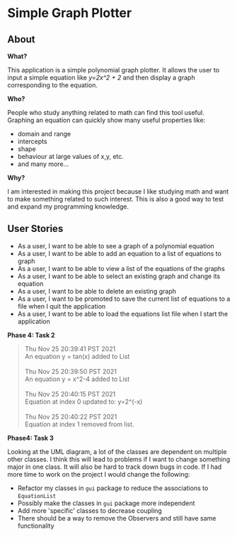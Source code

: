 # Simple Graph Plotter

## About

**What?**

This application is a simple polynomial graph plotter. It allows the user to input a simple equation like
*y=2x^2 + 2* and then display a graph corresponding to the equation.

**Who?**

People who study anything related to math can find this tool useful. Graphing an equation can quickly show many 
useful properties like:
- domain and range
- intercepts
- shape
- behaviour at large values of x,y, etc.
- and many more...

**Why?**

I am interested in making this project because I like studying math and want to make something related to such interest.
This is also a good way to test and expand my programming knowledge.

## User Stories

- As a user, I want to be able to see a graph of a polynomial equation
- As a user, I want to be able to add an equation to a list of equations to graph
- As a user, I want to be able to view a list of the equations of the graphs
- As a user, I want to be able to select an existing graph and change its equation
- As a user, I want to be able to delete an existing graph
- As a user, I want to be promoted to save the current list of equations to a file
when I quit the application 
- As a user, I want to be able to load the equations list file when I start the application

**Phase 4: Task 2**

>Thu Nov 25 20:39:41 PST 2021<br/>
An equation y = tan(x) added to List<br/><br/>
Thu Nov 25 20:39:50 PST 2021<br/>
An equation y = x^2-4 added to List<br/><br/>
Thu Nov 25 20:40:15 PST 2021<br/>
Equation at index 0 updated to: y=2^(-x)<br/><br/>
Thu Nov 25 20:40:22 PST 2021<br/>
Equation at index 1 removed from list.

**Phase4: Task 3**

Looking at the UML diagram, a lot of the classes are dependent on multiple other classes.
I think this will lead to problems if I want to change something major in one class. It 
will also be hard to track down bugs in code. If I had more time to work on the project I would change the following:
- Refactor my classes in `gui` package to reduce the associations to `EquationList`
- Possibly make the classes in `gui` package more independent
- Add more 'specific' classes to decrease coupling
- There should be a way to remove the Observers and still have same functionality